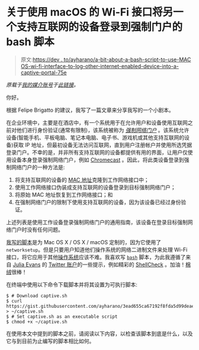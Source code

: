 # 关于使用 macOS 的 Wi-Fi 接口将另一个支持互联网的设备登录到强制门户的 bash 脚本

> 原文:[https://dev . to/ayharano/a-bit-about-a-bash-script-to-use-MAC OS-wi-fi-interface-to-log-other-internet-enabled-device-into-a-captive-portal-75e](https://dev.to/ayharano/a-bit-about-a-bash-script-to-use-macos-wi-fi-interface-to-log-another-internet-enabled-device-into-a-captive-portal-75e)

*原载于[我的媒介账号](https://medium.com/@ayharano)于[此链接](https://medium.com/@AYHarano/a-bit-about-a-bash-script-to-use-macos-wi-fi-interface-to-log-another-internet-enabled-device-into-a2f5a511446)。*

你好。

根据 Felipe Brigatto 的建议，我写了一篇文章来分享我写的一个小剧本。

在企业环境中，主要是在酒店中，有一个系统用于在允许用户和设备使用互联网之前对他们进行身份验证(通常有限制)，该系统被称为 *[强制网络门户](https://en.wikipedia.org/wiki/Captive_portal)* 。该系统允许设备(智能手机、平板电脑、笔记本电脑、电子书、游戏机或其他支持互联网的设备)获取 IP 地址，但最初设备无法访问互联网，直到用户注册帐户并使用所选凭据登录门户。不幸的是，并非所有支持互联网的设备都提供有用的界面，让用户仅使用设备本身登录强制网络门户，例如 [Chromecast](https://store.google.com/product/chromecast_2015) 。因此，将此类设备登录到强制网络门户的一种方法是:

1.  将支持互联网的设备的 [MAC 地址](https://en.wikipedia.org/wiki/MAC_address)克隆到工作网络接口中；
2.  使用工作网络接口伪装成支持互联网的设备登录到目标强制网络门户；
3.  将原始 MAC 地址恢复到工作网络接口；和
4.  在强制网络门户的限制下使用支持互联网的设备，因为该设备已经过身份验证。

上述列表是使用工作设备登录强制网络门户的通用指南，该设备在登录目标强制网络门户时没有任何问题。

[我写的脚本](https://gist.github.com/ayharano/3ead655ca67192f8fda5d99deaec1d60)是为 Mac OS X / OS X / macOS 定制的，因为它使用了`networksetup`。但是只要用户知道他们操作系统的网络二进制文件来处理 Wi-Fi 接口，将它应用于其他[操作系统](https://en.wikipedia.org/wiki/Operating_system)应该不难。我喜欢写 [`bash`](https://www.gnu.org/software/bash/) 脚本，为此我遵循了来自 [Julia Evans](https://medium.com/@b0rk) 的 [Twitter 账户](https://twitter.com/b0rk)的一些提示，例如精彩的 [ShellCheck](https://www.shellcheck.net/) 。加油！[棉绒](https://en.wikipedia.org/wiki/Lint_%28software%29)很棒！

在终端中使用以下命令下载脚本并将其设置为可执行脚本:

```
$ # Download captive.sh
$ curl https://gist.githubusercontent.com/ayharano/3ead655ca67192f8fda5d99deaec1d60/raw/ > ~/captive.sh
$ # Set captive.sh as an executable script
$ chmod +x ~/captive.sh 
```

在使用本文中提到的脚本之前，请阅读以下内容，以检查该脚本到底是什么，以及它与到目前为止编写的脚本相比如何。
